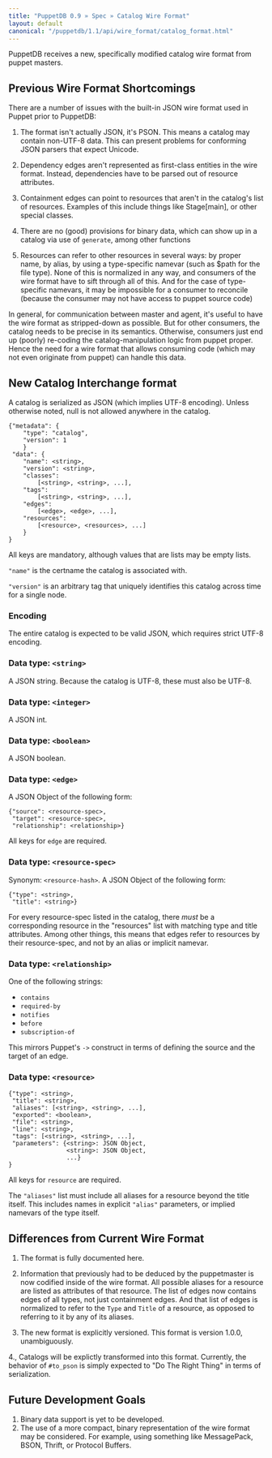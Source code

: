 ```yaml
---
title: "PuppetDB 0.9 » Spec » Catalog Wire Format"
layout: default
canonical: "/puppetdb/1.1/api/wire_format/catalog_format.html"
---
```


PuppetDB receives a new, specifically modified catalog wire format from puppet masters.

##  Previous Wire Format Shortcomings

There are a number of issues with the built-in JSON wire format used
in Puppet prior to PuppetDB:

1. The format isn't actually JSON, it's PSON. This means a catalog may
contain non-UTF-8 data. This can present problems for conforming JSON
parsers that expect Unicode.

2. Dependency edges aren't represented as first-class entities in the
wire format. Instead, dependencies have to be parsed out of resource
attributes.

3. Containment edges can point to resources that aren't in the
catalog's list of resources. Examples of this include things like Stage[main], or other special
classes.

4. There are no (good) provisions for binary data, which can show up
in a catalog via use of `generate`, among other functions

5. Resources can refer to other resources in several ways: by proper name, by alias, by
using a type-specific namevar (such as $path for the file type). None
of this is normalized in any way, and consumers of the wire format
have to sift through all of this. And for the case of type-specific
namevars, it may be impossible for a consumer to reconcile (because
the consumer may not have access to puppet source code)

In general, for communication between master and agent, it's useful to have the wire format as stripped-down as
possible. But for other consumers, the catalog needs to be precise in
its semantics. Otherwise, consumers just end up (poorly) re-coding the
catalog-manipulation logic from puppet proper. Hence the need for a wire format that allows consuming code (which
may not even originate from puppet) can handle this data.

## New Catalog Interchange format

A catalog is serialized as JSON (which implies UTF-8 encoding). Unless
otherwise noted, null is not allowed anywhere in the catalog.

    {"metadata": {
        "type": "catalog",
        "version": 1
        }
     "data": {
        "name": <string>,
        "version": <string>,
        "classes":
            [<string>, <string>, ...],
        "tags":
            [<string>, <string>, ...],
        "edges":
            [<edge>, <edge>, ...],
        "resources":
            [<resource>, <resources>, ...]
        }
    }

All keys are mandatory, although values that are lists may be empty
lists.

`"name"` is the certname the catalog is associated with.

`"version"` is an arbitrary tag that uniquely identifies this catalog
across time for a single node.

### Encoding

The entire catalog is expected to be valid JSON, which requires strict UTF-8
encoding.

### Data type: `<string>`

A JSON string. Because the catalog is UTF-8, these must also
be UTF-8.

### Data type: `<integer>`

A JSON int.

### Data type: `<boolean>`

A JSON boolean.

### Data type: `<edge>`

A JSON Object of the following form:

    {"source": <resource-spec>,
     "target": <resource-spec>,
     "relationship": <relationship>}

All keys for `edge` are required.

### Data type: `<resource-spec>`

Synonym: `<resource-hash>`. A JSON Object of the following form:

    {"type": <string>,
     "title": <string>}

For every resource-spec listed in the catalog, there *must* be a corresponding
resource in the "resources" list with matching type and title
attributes. Among other things, this means that edges refer to
resources by their resource-spec, and not by an alias or implicit
namevar.

### Data type: `<relationship>`

One of the following strings:

* `contains`
* `required-by`
* `notifies`
* `before`
* `subscription-of`

This mirrors Puppet's `->` construct in terms of defining the source and the target of an edge.

### Data type: `<resource>`

    {"type": <string>,
     "title": <string>,
     "aliases": [<string>, <string>, ...],
     "exported": <boolean>,
     "file": <string>,
     "line": <string>,
     "tags": [<string>, <string>, ...],
     "parameters": {<string>: JSON Object,
                    <string>: JSON Object,
                    ...}
    }

All keys for `resource` are required. 

The `"aliases"` list must include all aliases
for a resource beyond the title itself. This includes names in explicit `"alias"` parameters, or implied namevars of the type
itself.

## Differences from Current Wire Format

1. The format is fully documented here. 

2.  Information that previously had to be deduced by the puppetmaster is now
codified inside of the wire format. All possible aliases for a
resource are listed as attributes of that resource. The list of edges
now contains edges of all types, not just containment edges. And that
list of edges is normalized to refer to the `Type` and `Title` of a
resource, as opposed to referring to it by any of its aliases.

3. The new format is explicitly versioned. This format is version 1.0.0, unambiguously.

4., Catalogs will be explictly transformed into this
format. Currently, the behavior of `#to_pson` is simply expected to "Do
The Right Thing" in terms of serialization.

## Future Development Goals

1. Binary data support is yet to be developed.
2. The use of a more compact, binary representation of the wire format may be considered. For example, using something like MessagePack, BSON, Thrift,
   or Protocol Buffers.
